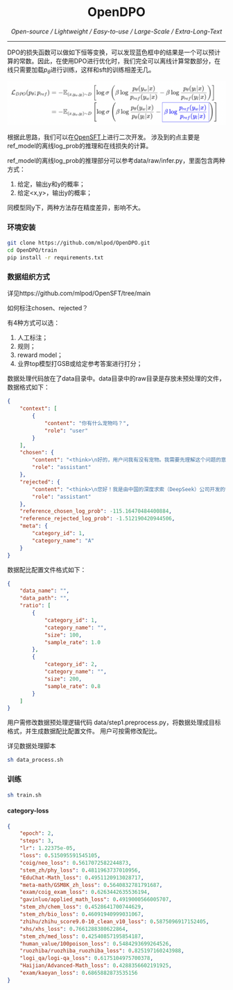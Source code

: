 <div align="center">
      <h1>OpenDPO</h1>
</div>
<div align="center">
    <p align="center">
          <em> Open-source / Lightweight / Easy-to-use / Large-Scale / Extra-Long-Text </em>
    </p>
</div>

<hr>

DPO的损失函数可以做如下恒等变换，可以发现蓝色框中的结果是一个可以预计算的常数。因此，在使用DPO进行优化时，我们完全可以离线计算常数部分，在线只需要加载$p_\theta$进行训练，这样和sft的训练相差无几。

<img src="docs/img.png">

根据此思路，我们可以在[OpenSFT](https://github.com/mlpod/OpenSFT/tree/main)上进行二次开发。 涉及到的点主要是ref_model的离线log_prob的推理和在线损失的计算。

ref_model的离线log_prob的推理部分可以参考data/raw/infer.py，里面包含两种方式：
1. 给定<x>，输出y和y的概率；
2. 给定<x,y>，输出y的概率；

同模型同y下，两种方法存在精度差异，影响不大。

### 环境安装

```bash
git clone https://github.com/mlpod/OpenDPO.git
cd OpenDPO/train
pip install -r requirements.txt
```

### 数据组织方式

详见https://github.com/mlpod/OpenSFT/tree/main

如何标注chosen、rejected？

有4种方式可以选：
1. 人工标注；
2. 规则；
3. reward model；
4. 业界top模型打GSB或给定参考答案进行打分；

数据处理代码放在了data目录中。data目录中的raw目录是存放未预处理的文件，数据格式如下：
```json
{
    "context": [
        {
            "content": "你有什么宠物吗？",
            "role": "user"
        }
    ],
    "chosen": {
        "content": "<think>\n好的，用户问我有没有宠物。我需要先理解这个问题的意图。用户可能只是好奇，或者想找个话题聊天，也可能自己有宠物想分享经验。首先，我要明确作为AI，我没有真实的宠物，但可以生成相关的内容。\n\n接下来，我应该礼貌地回答我没有宠物，但可以讨论宠物相关的话题。用户可能想聊聊养宠物的经历、建议，或者有趣的宠物故事。需要确保回答友好，并且提供帮助的可能性。\n\n然后，考虑用户可能的深层需求。比如，他们可能在考虑养宠物，需要建议；或者想找人分享他们的宠物照片或故事。这时候我应该邀请他们提出具体的问题或话题，以便更好地协助。\n\n还要注意语气要亲切，避免机械感。使用表情符号增加亲和力，但不要过多。最后检查回答是否准确，确保没有错误信息，同时保持自然流畅。\n</think>\n我没有宠物哦，但我很乐意和你聊聊关于宠物的话题！无论是养猫、养狗还是其他小动物的经验，还是你想分享的有趣故事，我都可以帮你提供一些建议或信息~ 🐾",
        "role": "assistant"
    },
    "rejected": {
        "content": "<think>\n您好！我是由中国的深度求索（DeepSeek）公司开发的智能助手DeepSeek-R1。有关模型和产品的详细内容请参考官方文档。\n</think>\n您好！我是由中国的深度求索（DeepSeek）公司开发的智能助手DeepSeek-R1。有关模型和产品的详细内容请参考官方文档。",
        "role": "assistant"
    },
    "reference_chosen_log_prob": -115.16470484400884,
    "reference_rejected_log_prob": -1.512190420944506,
    "meta": {
        "category_id": 1,
        "category_name": "A"
    }
}
```

数据配比配置文件格式如下：
```json
{
    "data_name": "",
    "data_path": "",
    "ratio": [
        {
            "category_id": 1,
            "category_name": "",
            "size": 100,
            "sample_rate": 1.0
        },
        {
            "category_id": 2,
            "category_name": "",
            "size": 200,
            "sample_rate": 0.8
        }
    ]
}
```
用户需修改数据预处理逻辑代码 data/step1.preprocess.py，将数据处理成目标格式，并生成数据配比配置文件。
用户可按需修改配比。


详见数据处理脚本
```bash
sh data_process.sh
```

### 训练
```bash
sh train.sh
```
#### category-loss

```json
{
    "epoch": 2,
    "steps": 3,
    "lr": 1.22375e-05,
    "loss": 0.515095591545105,
    "coig/neo_loss": 0.5617072582244873,
    "stem_zh/phy_loss": 0.4811963737010956,
    "EduChat-Math_loss": 0.4951120913028717,
    "meta-math/GSM8K_zh_loss": 0.5640832781791687,
    "exam/coig_exam_loss": 0.6263442635536194,
    "gavinluo/applied_math_loss": 0.4919000566005707,
    "stem_zh/chem_loss": 0.4528641700744629,
    "stem_zh/bio_loss": 0.46091940999031067,
    "zhihu/zhihu_score9.0-10_clean_v10_loss": 0.5875096917152405,
    "xhs/xhs_loss": 0.7661288380622864,
    "stem_zh/med_loss": 0.42540857195854187,
    "human_value/100poison_loss": 0.5484293699264526,
    "ruozhiba/ruozhiba_ruozhiba_loss": 0.825197160243988,
    "logi_qa/logi-qa_loss": 0.6175104975700378,
    "Haijian/Advanced-Math_loss": 0.4288356602191925,
    "exam/kaoyan_loss": 0.6865882873535156
}
```

